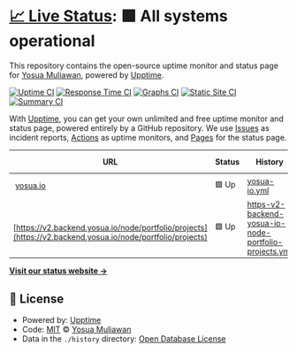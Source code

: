 # [📈 Live Status](https://Yosuamuliawan19.github.io/upptime): <!--live status--> **🟩 All systems operational**

This repository contains the open-source uptime monitor and status page for [Yosua Muliawan](https://yosua.io), powered by [Upptime](https://github.com/upptime/upptime).

[![Uptime CI](https://github.com/Yosuamuliawan19/upptime/workflows/Uptime%20CI/badge.svg)](https://github.com/Yosuamuliawan19/upptime/actions?query=workflow%3A%22Uptime+CI%22)
[![Response Time CI](https://github.com/Yosuamuliawan19/upptime/workflows/Response%20Time%20CI/badge.svg)](https://github.com/Yosuamuliawan19/upptime/actions?query=workflow%3A%22Response+Time+CI%22)
[![Graphs CI](https://github.com/Yosuamuliawan19/upptime/workflows/Graphs%20CI/badge.svg)](https://github.com/Yosuamuliawan19/upptime/actions?query=workflow%3A%22Graphs+CI%22)
[![Static Site CI](https://github.com/Yosuamuliawan19/upptime/workflows/Static%20Site%20CI/badge.svg)](https://github.com/Yosuamuliawan19/upptime/actions?query=workflow%3A%22Static+Site+CI%22)
[![Summary CI](https://github.com/Yosuamuliawan19/upptime/workflows/Summary%20CI/badge.svg)](https://github.com/Yosuamuliawan19/upptime/actions?query=workflow%3A%22Summary+CI%22)

With [Upptime](https://upptime.js.org), you can get your own unlimited and free uptime monitor and status page, powered entirely by a GitHub repository. We use [Issues](https://github.com/Yosuamuliawan19/upptime/issues) as incident reports, [Actions](https://github.com/Yosuamuliawan19/upptime/actions) as uptime monitors, and [Pages](https://Yosuamuliawan19.github.io/upptime) for the status page.

<!--start: status pages-->
<!-- This summary is generated by Upptime (https://github.com/upptime/upptime) -->
<!-- Do not edit this manually, your changes will be overwritten -->
<!-- prettier-ignore -->
| URL | Status | History | Response Time | Uptime |
| --- | ------ | ------- | ------------- | ------ |
| <img alt="" src="https://icons.duckduckgo.com/ip3/yosua.io.ico" height="13"> [yosua.io](https://yosua.io) | 🟩 Up | [yosua-io.yml](https://github.com/Yosuamuliawan19/upptime/commits/HEAD/history/yosua-io.yml) | <details><summary><img alt="Response time graph" src="./graphs/yosua-io/response-time-week.png" height="20"> 2093ms</summary><br><a href="https://status.yosua.io/history/yosua-io"><img alt="Response time 1416" src="https://img.shields.io/endpoint?url=https%3A%2F%2Fraw.githubusercontent.com%2FYosuamuliawan19%2Fupptime%2FHEAD%2Fapi%2Fyosua-io%2Fresponse-time.json"></a><br><a href="https://status.yosua.io/history/yosua-io"><img alt="24-hour response time 4099" src="https://img.shields.io/endpoint?url=https%3A%2F%2Fraw.githubusercontent.com%2FYosuamuliawan19%2Fupptime%2FHEAD%2Fapi%2Fyosua-io%2Fresponse-time-day.json"></a><br><a href="https://status.yosua.io/history/yosua-io"><img alt="7-day response time 2093" src="https://img.shields.io/endpoint?url=https%3A%2F%2Fraw.githubusercontent.com%2FYosuamuliawan19%2Fupptime%2FHEAD%2Fapi%2Fyosua-io%2Fresponse-time-week.json"></a><br><a href="https://status.yosua.io/history/yosua-io"><img alt="30-day response time 1416" src="https://img.shields.io/endpoint?url=https%3A%2F%2Fraw.githubusercontent.com%2FYosuamuliawan19%2Fupptime%2FHEAD%2Fapi%2Fyosua-io%2Fresponse-time-month.json"></a><br><a href="https://status.yosua.io/history/yosua-io"><img alt="1-year response time 1416" src="https://img.shields.io/endpoint?url=https%3A%2F%2Fraw.githubusercontent.com%2FYosuamuliawan19%2Fupptime%2FHEAD%2Fapi%2Fyosua-io%2Fresponse-time-year.json"></a></details> | <details><summary><a href="https://status.yosua.io/history/yosua-io">34.53%</a></summary><a href="https://status.yosua.io/history/yosua-io"><img alt="All-time uptime 67.54%" src="https://img.shields.io/endpoint?url=https%3A%2F%2Fraw.githubusercontent.com%2FYosuamuliawan19%2Fupptime%2FHEAD%2Fapi%2Fyosua-io%2Fuptime.json"></a><br><a href="https://status.yosua.io/history/yosua-io"><img alt="24-hour uptime 0.00%" src="https://img.shields.io/endpoint?url=https%3A%2F%2Fraw.githubusercontent.com%2FYosuamuliawan19%2Fupptime%2FHEAD%2Fapi%2Fyosua-io%2Fuptime-day.json"></a><br><a href="https://status.yosua.io/history/yosua-io"><img alt="7-day uptime 34.53%" src="https://img.shields.io/endpoint?url=https%3A%2F%2Fraw.githubusercontent.com%2FYosuamuliawan19%2Fupptime%2FHEAD%2Fapi%2Fyosua-io%2Fuptime-week.json"></a><br><a href="https://status.yosua.io/history/yosua-io"><img alt="30-day uptime 67.54%" src="https://img.shields.io/endpoint?url=https%3A%2F%2Fraw.githubusercontent.com%2FYosuamuliawan19%2Fupptime%2FHEAD%2Fapi%2Fyosua-io%2Fuptime-month.json"></a><br><a href="https://status.yosua.io/history/yosua-io"><img alt="1-year uptime 67.54%" src="https://img.shields.io/endpoint?url=https%3A%2F%2Fraw.githubusercontent.com%2FYosuamuliawan19%2Fupptime%2FHEAD%2Fapi%2Fyosua-io%2Fuptime-year.json"></a></details>
| <img alt="" src="https://icons.duckduckgo.com/ip3/v2.backend.yosua.io.ico" height="13"> [https://v2.backend.yosua.io/node/portfolio/projects](https://v2.backend.yosua.io/node/portfolio/projects) | 🟩 Up | [https-v2-backend-yosua-io-node-portfolio-projects.yml](https://github.com/Yosuamuliawan19/upptime/commits/HEAD/history/https-v2-backend-yosua-io-node-portfolio-projects.yml) | <details><summary><img alt="Response time graph" src="./graphs/https-v2-backend-yosua-io-node-portfolio-projects/response-time-week.png" height="20"> 386ms</summary><br><a href="https://status.yosua.io/history/https-v2-backend-yosua-io-node-portfolio-projects"><img alt="Response time 348" src="https://img.shields.io/endpoint?url=https%3A%2F%2Fraw.githubusercontent.com%2FYosuamuliawan19%2Fupptime%2FHEAD%2Fapi%2Fhttps-v2-backend-yosua-io-node-portfolio-projects%2Fresponse-time.json"></a><br><a href="https://status.yosua.io/history/https-v2-backend-yosua-io-node-portfolio-projects"><img alt="24-hour response time 243" src="https://img.shields.io/endpoint?url=https%3A%2F%2Fraw.githubusercontent.com%2FYosuamuliawan19%2Fupptime%2FHEAD%2Fapi%2Fhttps-v2-backend-yosua-io-node-portfolio-projects%2Fresponse-time-day.json"></a><br><a href="https://status.yosua.io/history/https-v2-backend-yosua-io-node-portfolio-projects"><img alt="7-day response time 386" src="https://img.shields.io/endpoint?url=https%3A%2F%2Fraw.githubusercontent.com%2FYosuamuliawan19%2Fupptime%2FHEAD%2Fapi%2Fhttps-v2-backend-yosua-io-node-portfolio-projects%2Fresponse-time-week.json"></a><br><a href="https://status.yosua.io/history/https-v2-backend-yosua-io-node-portfolio-projects"><img alt="30-day response time 348" src="https://img.shields.io/endpoint?url=https%3A%2F%2Fraw.githubusercontent.com%2FYosuamuliawan19%2Fupptime%2FHEAD%2Fapi%2Fhttps-v2-backend-yosua-io-node-portfolio-projects%2Fresponse-time-month.json"></a><br><a href="https://status.yosua.io/history/https-v2-backend-yosua-io-node-portfolio-projects"><img alt="1-year response time 348" src="https://img.shields.io/endpoint?url=https%3A%2F%2Fraw.githubusercontent.com%2FYosuamuliawan19%2Fupptime%2FHEAD%2Fapi%2Fhttps-v2-backend-yosua-io-node-portfolio-projects%2Fresponse-time-year.json"></a></details> | <details><summary><a href="https://status.yosua.io/history/https-v2-backend-yosua-io-node-portfolio-projects">34.41%</a></summary><a href="https://status.yosua.io/history/https-v2-backend-yosua-io-node-portfolio-projects"><img alt="All-time uptime 67.48%" src="https://img.shields.io/endpoint?url=https%3A%2F%2Fraw.githubusercontent.com%2FYosuamuliawan19%2Fupptime%2FHEAD%2Fapi%2Fhttps-v2-backend-yosua-io-node-portfolio-projects%2Fuptime.json"></a><br><a href="https://status.yosua.io/history/https-v2-backend-yosua-io-node-portfolio-projects"><img alt="24-hour uptime 0.00%" src="https://img.shields.io/endpoint?url=https%3A%2F%2Fraw.githubusercontent.com%2FYosuamuliawan19%2Fupptime%2FHEAD%2Fapi%2Fhttps-v2-backend-yosua-io-node-portfolio-projects%2Fuptime-day.json"></a><br><a href="https://status.yosua.io/history/https-v2-backend-yosua-io-node-portfolio-projects"><img alt="7-day uptime 34.41%" src="https://img.shields.io/endpoint?url=https%3A%2F%2Fraw.githubusercontent.com%2FYosuamuliawan19%2Fupptime%2FHEAD%2Fapi%2Fhttps-v2-backend-yosua-io-node-portfolio-projects%2Fuptime-week.json"></a><br><a href="https://status.yosua.io/history/https-v2-backend-yosua-io-node-portfolio-projects"><img alt="30-day uptime 67.48%" src="https://img.shields.io/endpoint?url=https%3A%2F%2Fraw.githubusercontent.com%2FYosuamuliawan19%2Fupptime%2FHEAD%2Fapi%2Fhttps-v2-backend-yosua-io-node-portfolio-projects%2Fuptime-month.json"></a><br><a href="https://status.yosua.io/history/https-v2-backend-yosua-io-node-portfolio-projects"><img alt="1-year uptime 67.48%" src="https://img.shields.io/endpoint?url=https%3A%2F%2Fraw.githubusercontent.com%2FYosuamuliawan19%2Fupptime%2FHEAD%2Fapi%2Fhttps-v2-backend-yosua-io-node-portfolio-projects%2Fuptime-year.json"></a></details>

<!--end: status pages-->

[**Visit our status website →**](https://Yosuamuliawan19.github.io/upptime)

## 📄 License

- Powered by: [Upptime](https://github.com/upptime/upptime)
- Code: [MIT](./LICENSE) © [Yosua Muliawan](https://yosua.io)
- Data in the `./history` directory: [Open Database License](https://opendatacommons.org/licenses/odbl/1-0/)

